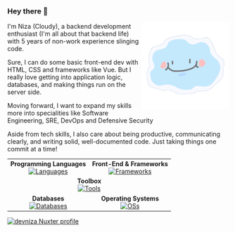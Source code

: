 ### Hey there 👋
<p><img align="right" width="200px" height="200px" src="https://github.com/devniza/devniza/blob/main/assets/smiley-cloud.gif" alt="smiling cloud" /></p>

I'm Niza (Cloudy), a backend development enthusiast (I'm all about that backend life) with 5 years of non-work experience slinging code. </br>

Sure, I can do some basic front-end dev with HTML, CSS and frameworks like Vue. But I really love getting into application logic, databases, and making things run on the server side. 

Moving forward, I want to expand my skills more into specialities like Software Engineering, SRE, DevOps and Defensive Security</br>

Aside from tech skills, I also care about being productive, communicating clearly, and writing solid, well-documented code. Just taking things one commit at a time!


<div align="center">
    <table style="border-collapse: collapse; width: 100%;">
        <tr>
            <td style="text-align: center; vertical-align: middle;">
                <strong>Programming Languages</strong><br>
                <a href="https://skillicons.dev">
                    <img src="https://skillicons.dev/icons?i=ts,python,java,rust&theme=dark" alt="Languages">
                </a>
            </td>
            <td style="text-align: center; vertical-align: middle;">
                <strong>Front-End & Frameworks</strong><br>
                <a href="https://skillicons.dev">
                    <img src="https://skillicons.dev/icons?i=html,css,nuxtjs,vue,express,tailwind&theme=dark" alt="Frameworks">
                </a>
            </td>
        </tr>
        <tr>
          <td colspan="2" style="text-align: center; vertical-align: middle;" >
                <strong>Toolbox</strong><br>
                <a href="https://skillicons.dev">
                    <img src="https://skillicons.dev/icons?i=vscode,idea,nodejs,vite,git,github,docker,gradle,deno,pnpm,obsidian,pinia,prisma&theme=dark" alt="Tools">
                </a>
            <br>
            </td>
        </tr>
        <tr>
            <td style="text-align: center; vertical-align: middle;">
                <strong>Databases</strong><br>
                <a href="https://skillicons.dev">
                    <img src="https://skillicons.dev/icons?i=mongodb,redis,postgres&theme=dark" alt="Databases">
                </a>
            </td>
            <td style="text-align: center; vertical-align: middle;">
                <strong>Operating Systems</strong><br>
                <a href="https://skillicons.dev">
                    <img src="https://skillicons.dev/icons?i=windows,linux&theme=dark" alt="OSs">
                </a>
            </td>
        </tr>
    </table>
</div>




[![devniza Nuxter profile](https://nuxters.nuxt.com/card/devniza/og.png)](https://nuxters.nuxt.com/devniza)
